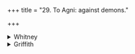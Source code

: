 +++
title = "29. To Agni: against demons."

+++

<details><summary>Whitney</summary>

### Comment
Found also (except vss. 10, 11) in Pāipp. xiii. No notice is taken in Vāit. of any part of the hymn; but in Kāuś. 8. 25 it is reckoned among the cātana hymns, or as belonging in the cātana gaṇa, and two or three of its verses (2-4) are separately quoted, as will be pointed out below.


### Translations
Translated: Ludwig, p. 526; Griffith, i. 236; Weber, xviii. 277.
</details>

<details><summary>Griffith</summary>

A charm for the destruction of malignant goblins
</details>
